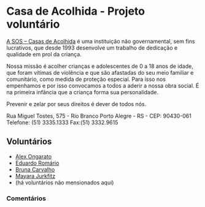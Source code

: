 # Casa de Acolhida - Projeto voluntário

[A SOS – Casas de Acolhida](http://www.acolhida.org.br/) é uma instituição não governamental, sem fins lucrativos, que desde 1993 desenvolve um trabalho de dedicação e qualidade em prol da criança.

Nossa missão é acolher crianças e adolescentes de 0 a 18 anos de idade, que foram vítimas de violência e que são afastadas do seu meio familiar e comunitário, como medida de proteção especial. Para isso nos empenhamos e por isso convocamos a todos a aderir a nossa obra social. É na primeira infância que a criança forma sua personalidade.

Prevenir e zelar por seus direitos é dever de todos nós.

Rua Miguel Tostes, 575 - Rio Branco
Porto Alegre - RS - CEP: 90430-061
Telefone: (51) 3335.1333
Fax:(51) 3332.9615

## Voluntários
* [Alex Ongarato](http://www.linkedin.com/in/alexongarato)
* [Eduardo Romário]()
* [Bruna Carvalho]()
* [Mayara Jurkfitz]()
* (há voluntários não mensionados aqui)

### Comentários
